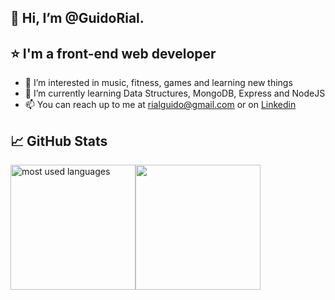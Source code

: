 ## :wave: Hi, I’m @GuidoRial. 

## :star: I'm a front-end web developer

- 👀 I’m interested in music, fitness, games and learning new things
- 🌱 I’m currently learning Data Structures, MongoDB, Express and NodeJS
- 📫 You can reach up to me at rialguido@gmail.com or on [Linkedin](https://www.linkedin.com/in/guido-rial-275552221/)

## :chart_with_upwards_trend: GitHub Stats
<img alt="most used languages" height="200px" src="https://github-readme-stats.vercel.app/api/top-langs/?username=GuidoRial&&show_icons=true&title_color=ffffff&icon_color=bb2acf&text_color=daf7dc&bg_color=191919"><img height="200px" src="https://github-readme-stats.vercel.app/api?username=GuidoRial&&show_icons=true&title_color=ffffff&icon_color=bb2acf&text_color=daf7dc&bg_color=191919">
